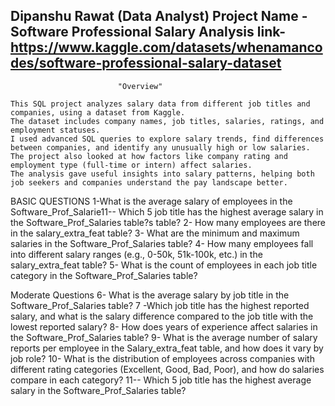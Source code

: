 Dipanshu Rawat 
(Data Analyst)
Project Name - Software Professional Salary Analysis
link- https://www.kaggle.com/datasets/whenamancodes/software-professional-salary-dataset
-----------------------------------------------------------------------------------
							"Overview"

	This SQL project analyzes salary data from different job titles and companies, using a dataset from Kaggle. 
	The dataset includes company names, job titles, salaries, ratings, and employment statuses. 
	I used advanced SQL queries to explore salary trends, find differences between companies, and identify any unusually high or low salaries. 
	The project also looked at how factors like company rating and employment type (full-time or intern) affect salaries. 
	The analysis gave useful insights into salary patterns, helping both job seekers and companies understand the pay landscape better.


BASIC QUESTIONS
1-What is the average salary of employees in the Software_Prof_Salarie11-- Which 5 job title has the highest average salary in the Software_Prof_Salaries table?s table?
2-  How many employees are there in the salary_extra_feat table?
3-  What are the minimum and maximum salaries in the Software_Prof_Salaries table?
4- How many employees fall into different salary ranges (e.g., 0-50k, 51k-100k, etc.) in the salary_extra_feat table?
5-  What is the count of employees in each job title category in the Software_Prof_Salaries table?

 Moderate Questions
6- What is the average salary by job title in the Software_Prof_Salaries table?
7 -Which job title has the highest reported salary, 
   and what is the salary difference compared to the job title with the lowest reported salary?
8-  How does years of experience affect salaries in the Software_Prof_Salaries table?
9-  What is the average number of salary reports per employee in the Salary_extra_feat table, and how does it vary by job role?
10- What is the distribution of employees across companies with different rating categories (Excellent, Good, Bad, Poor), and how do salaries compare in each category?
11-- Which 5 job title has the highest average salary in the Software_Prof_Salaries table?
